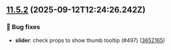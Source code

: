 ## [11.5.2](https://github.com/AxisCommunications/fluent-components/compare/70e692b816e6e0895bdcaa7c3327b63976fe50f8..36521653f49b31ba1335db111f385fe2ae04e3fc) (2025-09-12T12:24:26.242Z)

### 🐛 Bug fixes

  - **slider**: check props to show thumb tooltip (#497) ([3652165](https://github.com/AxisCommunications/fluent-components/commit/36521653f49b31ba1335db111f385fe2ae04e3fc))
